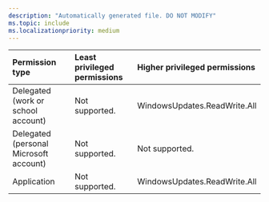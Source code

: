 ```yaml
---
description: "Automatically generated file. DO NOT MODIFY"
ms.topic: include
ms.localizationpriority: medium
---
```


|Permission type|Least privileged permissions|Higher privileged permissions|
|:---|:---|:---|
|Delegated (work or school account)|Not supported.|WindowsUpdates.ReadWrite.All|
|Delegated (personal Microsoft account)|Not supported.|Not supported.|
|Application|Not supported.|WindowsUpdates.ReadWrite.All|


